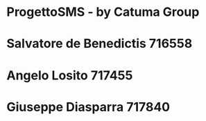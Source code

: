 # ProgettoSMS - by Catuma Group


# Salvatore de Benedictis 716558
# Angelo Losito 717455
# Giuseppe Diasparra 717840

